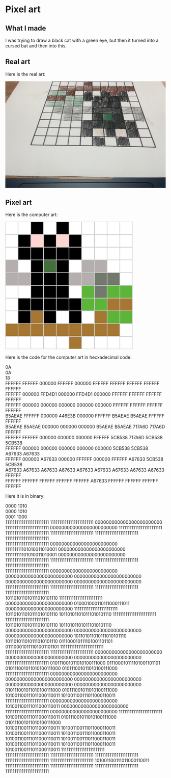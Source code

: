# Pixel art

## What I made

I was trying to draw a black cat with a green eye, but then it turned into a cursed bat and then into this.

## Real art

Here is the real art:

![Here is the picture of the cursed "bat"](../images/PencilBat.jpeg)

## Pixel art

Here is the computer art:

![Here is the pixel art of the cursed "bat"](../images/PixelBat.png)

Here is the code for the computer art in hecxadecimal code:

0A  
0A  
18  
FFFFFF FFFFFF 000000 FFFFFF 000000 FFFFFF FFFFFF FFFFFF FFFFFF FFFFFF  
FFFFFF 000000 FFD4D1 000000 FFD4D1 000000 FFFFFF FFFFFF FFFFFF FFFFFF  
FFFFFF 000000 000000 000000 000000 000000 FFFFFF FFFFFF FFFFFF FFFFFF  
B5AEAE FFFFFF 000000 446E3B 000000 FFFFFF B5AEAE B5AEAE FFFFFF FFFFFF  
B5AEAE B5AEAE 000000 000000 000000 B5AEAE B5AEAE 717A6D 717A6D FFFFFF  
FFFFFF FFFFFF 000000 000000 000000 FFFFFF 5CB538 717A6D 5CB538 5CB538  
FFFFFF 000000 000000 000000 000000 000000 5CB538 5CB538 A67633 A67633  
FFFFFF 000000 A67633 000000 FFFFFF 000000 FFFFFF A67633 5CB538 5CB538  
A67633 A67633 A67633 A67633 A67633 A67633 A67633 A67633 A67633 FFFFFF  
FFFFFF FFFFFF FFFFFF FFFFFF FFFFFF A67633 FFFFFF FFFFFF FFFFFF FFFFFF 

Here it is in binary:

0000 1010  
0000 1010  
0001 1000  
111111111111111111111111 111111111111111111111111 000000000000000000000000 111111111111111111111111 000000000000000000000000 111111111111111111111111 111111111111111111111111 111111111111111111111111 111111111111111111111111 111111111111111111111111  
111111111111111111111111 000000000000000000000000 111111111101010011010001 000000000000000000000000 111111111101010011010001 000000000000000000000000 111111111111111111111111 111111111111111111111111 111111111111111111111111 111111111111111111111111  
111111111111111111111111 000000000000000000000000 000000000000000000000000 000000000000000000000000 000000000000000000000000 000000000000000000000000 111111111111111111111111 111111111111111111111111 111111111111111111111111 111111111111111111111111  
101101011010111010101110 111111111111111111111111 000000000000000000000000 010001000110111000111011 000000000000000000000000 111111111111111111111111 101101011010111010101110 101101011010111010101110 111111111111111111111111 111111111111111111111111  
101101011010111010101110 101101011010111010101110 000000000000000000000000 000000000000000000000000 000000000000000000000000 101101011010111010101110 101101011010111010101110 011100010111101001101101 011100010111101001101101 111111111111111111111111  
111111111111111111111111 111111111111111111111111 000000000000000000000000 000000000000000000000000 000000000000000000000000 111111111111111111111111 010111001011010100111000 011100010111101001101101 010111001011010100111000 010111001011010100111000  
111111111111111111111111 000000000000000000000000 000000000000000000000000 000000000000000000000000 000000000000000000000000 000000000000000000000000 010111001011010100111000 010111001011010100111000 101001100111011000110011 101001100111011000110011  
111111111111111111111111 000000000000000000000000 101001100111011000110011 000000000000000000000000 111111111111111111111111 000000000000000000000000 111111111111111111111111 101001100111011000110011 010111001011010100111000 010111001011010100111000  
101001100111011000110011 101001100111011000110011 101001100111011000110011 101001100111011000110011 101001100111011000110011 101001100111011000110011 101001100111011000110011 101001100111011000110011 101001100111011000110011 111111111111111111111111  
111111111111111111111111 111111111111111111111111 111111111111111111111111 111111111111111111111111 111111111111111111111111 101001100111011000110011 111111111111111111111111 111111111111111111111111 111111111111111111111111 111111111111111111111111  
